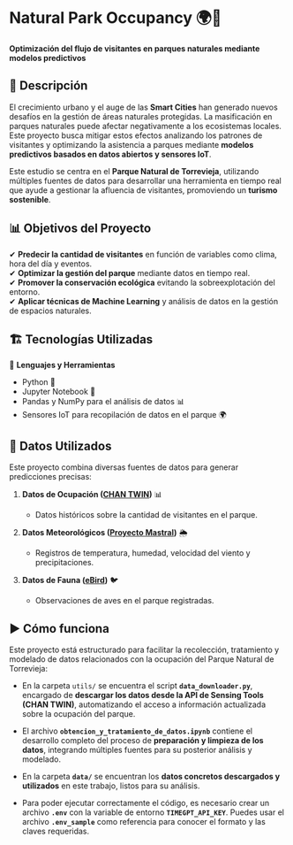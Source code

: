 # Natural Park Occupancy 🌍🌿
**Optimización del flujo de visitantes en parques naturales mediante modelos predictivos**

## 📖 Descripción
El crecimiento urbano y el auge de las **Smart Cities** han generado nuevos desafíos en la gestión de áreas naturales protegidas. La masificación en parques naturales puede afectar negativamente a los ecosistemas locales. Este proyecto busca mitigar estos efectos analizando los patrones de visitantes y optimizando la asistencia a parques mediante **modelos predictivos basados en datos abiertos y sensores IoT**.

Este estudio se centra en el **Parque Natural de Torrevieja**, utilizando múltiples fuentes de datos para desarrollar una herramienta en tiempo real que ayude a gestionar la afluencia de visitantes, promoviendo un **turismo sostenible**.

## 📊 Objetivos del Proyecto
✔ **Predecir la cantidad de visitantes** en función de variables como clima, hora del día y eventos.  
✔ **Optimizar la gestión del parque** mediante datos en tiempo real.  
✔ **Promover la conservación ecológica** evitando la sobreexplotación del entorno.  
✔ **Aplicar técnicas de Machine Learning** y análisis de datos en la gestión de espacios naturales. 

## 🏗️ Tecnologías Utilizadas
🚀 **Lenguajes y Herramientas**  
- Python 🐍  
- Jupyter Notebook 📒  
- Pandas y NumPy para el análisis de datos 📊  
- Sensores IoT para recopilación de datos en el parque 🌍

## 📝 Datos Utilizados
Este proyecto combina diversas fuentes de datos para generar predicciones precisas:

1. **Datos de Ocupación ([CHAN TWIN](https://smartcitycluster.org/project/sensing-tools-chan-twin/))** 📊  
   - Datos históricos sobre la cantidad de visitantes en el parque.

2. **Datos Meteorológicos ([Proyecto Mastral](https://www.eltiempoentorrevieja.es/))** 🌦️  
   - Registros de temperatura, humedad, velocidad del viento y precipitaciones.

3. **Datos de Fauna ([eBird](https://ebird.org))** 🐦  
   - Observaciones de aves en el parque registradas.  

## ▶️ Cómo funciona

Este proyecto está estructurado para facilitar la recolección, tratamiento y modelado de datos relacionados con la ocupación del Parque Natural de Torrevieja:

- En la carpeta `utils/` se encuentra el script **`data_downloader.py`**, encargado de **descargar los datos desde la API de Sensing Tools (CHAN TWIN)**, automatizando el acceso a información actualizada sobre la ocupación del parque.

- El archivo **`obtencion_y_tratamiento_de_datos.ipynb`** contiene el desarrollo completo del proceso de **preparación y limpieza de los datos**, integrando múltiples fuentes para su posterior análisis y modelado.

- En la carpeta **`data/`** se encuentran los **datos concretos descargados y utilizados** en este trabajo, listos para su análisis.

- Para poder ejecutar correctamente el código, es necesario crear un archivo **`.env`** con la variable de entorno **`TIMEGPT_API_KEY`**. Puedes usar el archivo **`.env_sample`** como referencia para conocer el formato y las claves requeridas.


